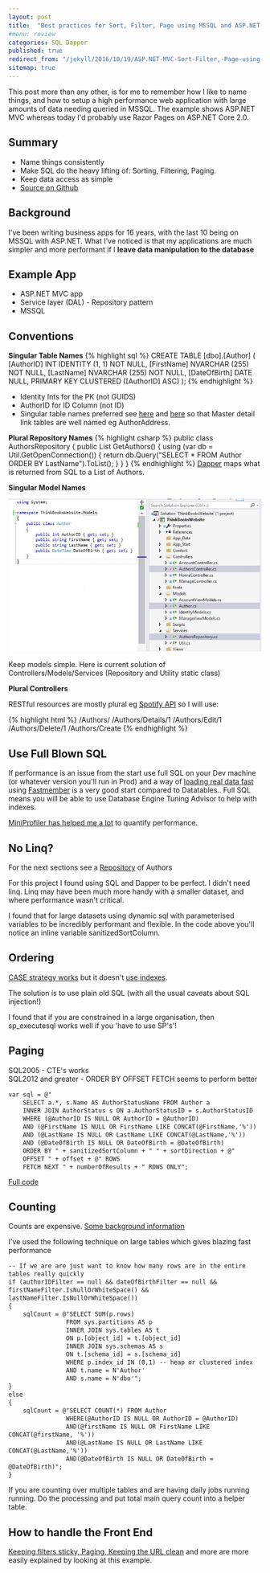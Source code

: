 ```yaml
---
layout: post
title:  "Best practices for Sort, Filter, Page using MSSQL and ASP.NET MVC"
#menu: review
categories: SQL Dapper
published: true
redirect_from: "/jekyll/2016/10/19/ASP.NET-MVC-Sort-Filter,-Page-using-SQL.html"
sitemap: true
---
```


This post more than any other, is for me to remember how I like to name things, and how to setup a high performance web application with large amounts of data needing queried in MSSQL. The example shows ASP.NET MVC whereas today I'd probably use Razor Pages on ASP.NET Core 2.0.

## Summary
* Name things consistently 
* Make SQL do the heavy lifting of: Sorting, Filtering, Paging.  
* Keep data access as simple
* [Source on Github](https://github.com/djhmateer/thinkbooks)

## Background
I've been writing business apps for 16 years, with the last 10 being on MSSQL with ASP.NET.  What I've noticed is that my applications are much simpler and more performant if I **leave data manipulation to the database**

## Example App
* ASP.NET MVC app
* Service layer (DAL) - Repository pattern
* MSSQL 
 
## Conventions
**Singular Table Names**
{% highlight sql %}
CREATE TABLE [dbo].[Author] (
    [AuthorID]    INT            IDENTITY (1, 1) NOT NULL,
    [FirstName]   NVARCHAR (255) NOT NULL,
    [LastName]    NVARCHAR (255) NOT NULL,
    [DateOfBirth] DATE           NULL,
    PRIMARY KEY CLUSTERED ([AuthorID] ASC)
);
{% endhighlight %}

* Identity Ints for the PK (not GUIDS)
* AuthorID for ID Column (not ID) 
* Singular table names preferred see [here](https://stackoverflow.com/a/809018/26086) and [here](https://stackoverflow.com/a/5841297/26086)
 so that Master detail link tables are well named eg AuthorAddress. 

**Plural Repository Names**
{% highlight csharp %}
public class AuthorsRepository
{
    public List<Author> GetAuthors()
    {
        using (var db = Util.GetOpenConnection())
        {
            return db.Query<Author>("SELECT * FROM Author ORDER BY LastName").ToList();
        }
    }
}
{% endhighlight %}
[Dapper](https://github.com/StackExchange/dapper-dot-net) maps what is returned from SQL to a List of Authors.

**Singular Model Names**

![Cows](/assets/VSThinkBooks.jpg)
<p>Keep models simple.  Here is current solution of Controllers/Models/Services (Repository and Utility static class)</p>

**Plural Controllers**

RESTful resources are mostly plural eg [Spotify API](https://developer.spotify.com/web-api/endpoint-reference/) so I will use:

{% highlight html %}
/Authors/
/Authors/Details/1
/Authors/Edit/1
/Authors/Delete/1
/Authors/Create
{% endhighlight %}

## Use Full Blown SQL
If performance is an issue from the start use full SQL on your Dev machine (or whatever version you'll run in Prod) and a way of [loading real data fast](https://github.com/djhmateer/TwitterFullImporter/blob/master/SQLBulkCopyDemo/Program.cs) using [Fastmember](https://github.com/mgravell/fast-member) is a very good start compared to Datatables.. Full SQL means you will be able to use Database Engine Tuning Advisor to help with indexes.

[MiniProfiler has helped me a lot](/miniprofiler/2016/11/01/MiniProfiler.html) to quantify performance.

## No Linq? 
For the next sections see a [Repository](https://github.com/djhmateer/thinkbooks/blob/master/ThinkBooksWebsite/Services/AuthorsRepository.cs) of Authors

For this project I found using SQL and Dapper to be perfect. I didn't need linq. Linq may have been much more handy with a smaller dataset, and where performance wasn't critical.

I found that for large datasets using dynamic sql with parameterised variables to be incredibly performant and flexible. In the code above you'll notice an inline variable sanitizedSortColumn. 

## Ordering
[CASE strategy works](https://dba.stackexchange.com/a/9115/29091) but it doesn't [use indexes](https://stackoverflow.com/questions/1497181/sql-server-doesnt-use-index-in-stored-procedure). 

The solution is to use plain old SQL (with all the usual caveats about SQL injection!)

I found that if you are constrained in a large organisation, then sp_executesql works well if you 'have to use SP's'!

## Paging
SQL2005 - CTE's works  
SQL2012 and greater - ORDER BY OFFSET FETCH seems to perform better 

```
var sql = @"
	SELECT a.*, s.Name AS AuthorStatusName FROM Author a
	INNER JOIN AuthorStatus s ON a.AuthorStatusID = s.AuthorStatusID
	WHERE (@AuthorID IS NULL OR AuthorID = @AuthorID)
	AND (@FirstName IS NULL OR FirstName LIKE CONCAT(@FirstName,'%'))
	AND (@LastName IS NULL OR LastName LIKE CONCAT(@LastName,'%'))
	AND (@DateOfBirth IS NULL OR DateOfBirth = @DateOfBirth)
	ORDER BY " + sanitizedSortColumn + " " + sortDirection + @"
	OFFSET " + offset + @" ROWS 
	FETCH NEXT " + numberOfResults + " ROWS ONLY";
```

[Full code](https://github.com/djhmateer/thinkbooks/blob/master/ThinkBooksWebsite/Services/AuthorsRepository.cs)


## Counting
Counts are expensive. [Some background information](http://www.sqlservercentral.com/blogs/spaghettidba/2015/05/18/counting-the-number-of-rows-in-a-table/)

I've used the following technique on large tables which gives blazing fast performance

```
-- If we are are just want to know how many rows are in the entire tables really quickly
if (authorIDFilter == null && dateOfBirthFilter == null && firstNameFilter.IsNullOrWhiteSpace() && lastNameFilter.IsNullOrWhiteSpace())
{
	sqlCount = @"SELECT SUM(p.rows)
				FROM sys.partitions AS p
				INNER JOIN sys.tables AS t
				ON p.[object_id] = t.[object_id]
				INNER JOIN sys.schemas AS s
				ON t.[schema_id] = s.[schema_id]
				WHERE p.index_id IN (0,1) -- heap or clustered index
				AND t.name = N'Author'
				AND s.name = N'dbo'";
}
else
{
	sqlCount = @"SELECT COUNT(*) FROM Author
				WHERE(@AuthorID IS NULL OR AuthorID = @AuthorID)
				AND(@firstName IS NULL OR FirstName LIKE CONCAT(@firstName, '%'))
				AND(@LastName IS NULL OR LastName LIKE CONCAT(@LastName,'%'))
				AND(@DateOfBirth IS NULL OR DateOfBirth = @DateOfBirth)";
}
```

If you are counting over multiple tables and are having daily jobs running running.  Do the processing and put total main query count into a helper table.

## How to handle the Front End
[Keeping filters sticky, Paging, Keeping the URL clean](https://github.com/djhmateer/thinkbooks/blob/master/ThinkBooksWebsite/Controllers/AuthorsController.cs) and more are more easily explained by looking at this example.
